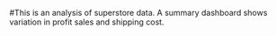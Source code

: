 #This is an analysis of superstore data. A summary dashboard shows variation in profit sales and shipping cost.
